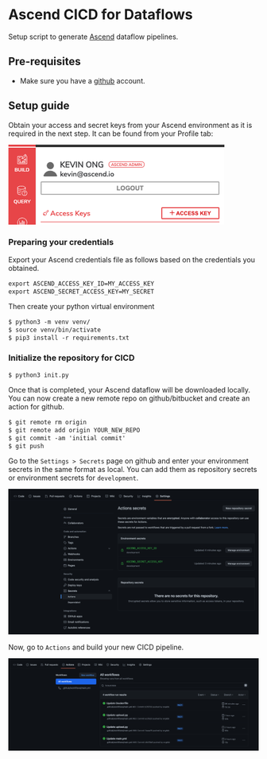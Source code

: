 # Ascend CICD for Dataflows

Setup script to generate [Ascend](https://www.ascend.io/) dataflow pipelines. 

## Pre-requisites

* Make sure you have a [github](https://github.com/) account.


## Setup guide
Obtain your access and secret keys from your Ascend environment as it is required in the next step.
It can be found from your Profile tab:

![profile](profile.png)

### Preparing your credentials
Export your Ascend credentials file as follows based on the credentials you obtained.

```
export ASCEND_ACCESS_KEY_ID=MY_ACCESS_KEY
export ASCEND_SECRET_ACCESS_KEY=MY_SECRET
```

Then create your python virtual environment

```
$ python3 -m venv venv/
$ source venv/bin/activate
$ pip3 install -r requirements.txt
```

### Initialize the repository for CICD
```
$ python3 init.py
```

Once that is completed, your Ascend dataflow will be downloaded locally. 
You can now create a new remote repo on github/bitbucket and create an action for github.
```
$ git remote rm origin
$ git remote add origin YOUR_NEW_REPO
$ git commit -am 'initial commit'
$ git push
```

Go to the `Settings > Secrets` page on github and enter your environment secrets in the same format as local.
You can add them as repository secrets or environment secrets for `development`.

![secrets](secrets.png)

Now, go to `Actions` and build your new CICD pipeline.

![build-steps](build_steps.png)
